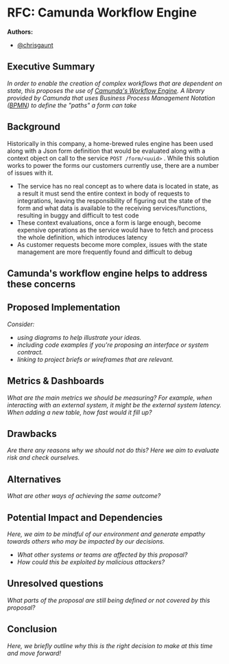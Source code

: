 
# RFC: Camunda Workflow Engine

**Authors:**

- [@chrisgaunt](https://github.com/cgtopher)
## Executive Summary

*In order to enable the creation of complex workflows that are dependent on state, this proposes the use of [Camunda's Workflow Engine](https://camunda.com/platform-7/workflow-engine/). A library provided by Camunda that uses Business Process Management Notation ([BPMN](https://www.bpmn.org/)) to define the "paths" a form can take*

## Background

Historically in this company, a home-brewed rules engine has been used along with a Json form definition that would be evaluated along with a context object on call to the service `POST /form/<uuid>` . While this solution works to power the forms our customers currently use, there are a number of issues with it.

- The service has no real concept as to where data is located in state, as a result it must send the entire context in body of requests to integrations, leaving the responsibility of figuring out the state of the form and what data is available to the receiving services/functions, resulting in buggy and difficult to test code
- These context evaluations, once a form is large enough, become expensive operations as the service would have to fetch and process the whole definition, which introduces latency
- As customer requests become more complex, issues with the state management are more frequently found and difficult to debug

Camunda's workflow engine helps to address these concerns
- 
## Proposed Implementation


*Consider:*

- *using diagrams to help illustrate your ideas.*
- *including code examples if you're proposing an interface or system contract.*
- *linking to project briefs or wireframes that are relevant.*

## Metrics & Dashboards

*What are the main metrics we should be measuring? For example, when interacting with an external system, it might be the external system latency. When adding a new table, how fast would it fill up?*

## Drawbacks

*Are there any reasons why we should not do this? Here we aim to evaluate risk and check ourselves.*

## Alternatives

*What are other ways of achieving the same outcome?*

## Potential Impact and Dependencies

*Here, we aim to be mindful of our environment and generate empathy towards others who may be impacted by our decisions.*

- *What other systems or teams are affected by this proposal?*
- *How could this be exploited by malicious attackers?*

## Unresolved questions

*What parts of the proposal are still being defined or not covered by this proposal?*

## Conclusion

*Here, we briefly outline why this is the right decision to make at this time and move forward!*

